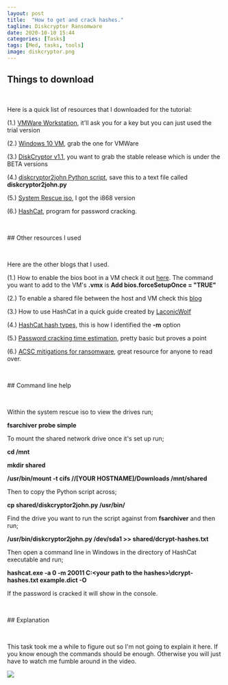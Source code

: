 ```yaml
---
layout: post
title:  "How to get and crack hashes."
tagline: Diskcryptor Ransomware
date: 2020-10-10 15:44
categories: [Tasks]
tags: [Med, tasks, tools]
image: diskcryptor.png
---
```


## Things to download
<p>&nbsp;</p>
Here is a quick list of resources that I downloaded for the tutorial:

(1.) [VMWare Workstation](https://www.vmware.com/au/products/workstation-pro/workstation-pro-evaluation.html), it'll ask you for a key but you can just used the trial version 

(2.) [Windows 10 VM](https://developer.microsoft.com/en-us/windows/downloads/virtual-machines/), grab the one for VMWare

(3.) [DiskCryptor v1.1](https://github.com/DavidXanatos/DiskCryptor/releases), you want to grab the stable release which is under the BETA versions

(4.) [diskcryptor2john Python script](https://raw.githubusercontent.com/openwall/john/a02c068c245e43cdab24e412213562cd461638ba/run/diskcryptor2john.py), save this to a text file called <b>diskcryptor2john.py</b>

(5.) [System Rescue iso](https://www.system-rescue.org/Download/), I got the i868 version

(6.) [HashCat](https://hashcat.net/hashcat/), program for password cracking.

<p>&nbsp;</p>
## Other resources I used
<p>&nbsp;</p>
Here are the other blogs that I used.

(1.) How to enable the bios boot in a VM check it out [here](https://kb.vmware.com/s/article/1004129). The command you want to add to the VM's <b>.vmx</b> is <b>Add bios.forceSetupOnce = "TRUE"</b>

(2.) To enable a shared file between the host and VM check this [blog](https://pureinfotech.com/setup-network-file-sharing-windows-10/)

(3.) How to use HashCat in a quick guide created by [LaconicWolf](https://laconicwolf.com/2018/09/29/hashcat-tutorial-the-basics-of-cracking-passwords-with-hashcat/)

(4.) [HashCat hash types](https://hashcat.net/wiki/doku.php?id=example_hashes), this is how I identified the <b>-m</b> option

(5.) [Password cracking time estimation](https://www.betterbuys.com/estimating-password-cracking-times/), pretty basic but proves a point

(6.) [ACSC mitigations for ransomware](https://www.cyber.gov.au/acsc/view-all-content/threats/ransomware), great resource for anyone to read over. 

<p>&nbsp;</p>
## Command line help
<p>&nbsp;</p> 
Within the system rescue iso to view the drives run;

<b>fsarchiver probe simple</b>

To mount the shared network drive once it's set up run;

<b>cd /mnt</b>

<b>mkdir shared</b>

<b>/usr/bin/mount -t cifs //[YOUR HOSTNAME]/Downloads /mnt/shared</b>

Then to copy the Python script across;

<b>cp shared/diskcryptor2john.py /usr/bin/</b>

Find the drive you want to run the script against from <b>fsarchiver</b> and then run;

<b>/usr/bin/diskcryptor2john.py /dev/sda1 >> shared/dcrypt-hashes.txt</b>

Then open a command line in Windows in the directory of HashCat executable and run;

<b>hashcat.exe -a 0 -m 20011 C:\<your path to the hashes>\dcrypt-hashes.txt example.dict -O</b>

If the password is cracked it will show in the console.

<p>&nbsp;</p>
## Explanation
<p>&nbsp;</p>
This task took me a while to figure out so I'm not going to explain it here. If you know enough the commands should be enough. Otherwise you will just have to watch me fumble around in the video.

[![](https://img.youtube.com/vi/Vey-ll3LM3o/maxresdefault.jpg)](https://youtu.be/Vey-ll3LM3o)
